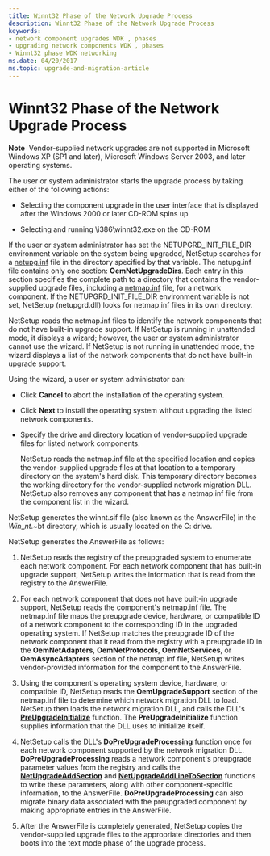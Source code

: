```yaml
---
title: Winnt32 Phase of the Network Upgrade Process
description: Winnt32 Phase of the Network Upgrade Process
keywords:
- network component upgrades WDK , phases
- upgrading network components WDK , phases
- Winnt32 phase WDK networking
ms.date: 04/20/2017
ms.topic: upgrade-and-migration-article
---
```


# Winnt32 Phase of the Network Upgrade Process





**Note**  Vendor-supplied network upgrades are not supported in Microsoft Windows XP (SP1 and later), Microsoft Windows Server 2003, and later operating systems.

 

The user or system administrator starts the upgrade process by taking either of the following actions:

-   Selecting the component upgrade in the user interface that is displayed after the Windows 2000 or later CD-ROM spins up

-   Selecting and running \\i386\\winnt32.exe on the CD-ROM

If the user or system administrator has set the NETUPGRD\_INIT\_FILE\_DIR environment variable on the system being upgraded, NetSetup searches for a [netupg.inf](creating-a-netupg-inf-file.md) file in the directory specified by that variable. The netupg.inf file contains only one section: **OemNetUpgradeDirs**. Each entry in this section specifies the complete path to a directory that contains the vendor-supplied upgrade files, including a [netmap.inf](creating-a-netmap-inf-file.md) file, for a network component. If the NETUPGRD\_INIT\_FILE\_DIR environment variable is not set, NetSetup (netupgrd.dll) looks for netmap.inf files in its own directory.

NetSetup reads the netmap.inf files to identify the network components that do not have built-in upgrade support. If NetSetup is running in unattended mode, it displays a wizard; however, the user or system administrator cannot use the wizard. If NetSetup is not running in unattended mode, the wizard displays a list of the network components that do not have built-in upgrade support.

Using the wizard, a user or system administrator can:

-   Click **Cancel** to abort the installation of the operating system.

-   Click **Next** to install the operating system without upgrading the listed network components.

-   Specify the drive and directory location of vendor-supplied upgrade files for listed network components.

    NetSetup reads the netmap.inf file at the specified location and copies the vendor-supplied upgrade files at that location to a temporary directory on the system's hard disk. This temporary directory becomes the working directory for the vendor-supplied network migration DLL. NetSetup also removes any component that has a netmap.inf file from the component list in the wizard.

NetSetup generates the winnt.sif file (also known as the AnswerFile) in the $Win\_nt$.~bt directory, which is usually located on the C: drive.

NetSetup generates the AnswerFile as follows:

1.  NetSetup reads the registry of the preupgraded system to enumerate each network component. For each network component that has built-in upgrade support, NetSetup writes the information that is read from the registry to the AnswerFile.

2.  For each network component that does not have built-in upgrade support, NetSetup reads the component's netmap.inf file. The netmap.inf file maps the preupgrade device, hardware, or compatible ID of a network component to the corresponding ID in the upgraded operating system. If NetSetup matches the preupgrade ID of the network component that it read from the registry with a preupgrade ID in the **OemNetAdapters**, **OemNetProtocols**, **OemNetServices**, or **OemAsyncAdapters** section of the netmap.inf file, NetSetup writes vendor-provided information for the component to the AnswerFile.

3.  Using the component's operating system device, hardware, or compatible ID, NetSetup reads the **OemUpgradeSupport** section of the netmap.inf file to determine which network migration DLL to load. NetSetup then loads the network migration DLL, and calls the DLL's [**PreUpgradeInitialize**](/previous-versions/windows/hardware/network/ff562439(v=vs.85)) function. The **PreUpgradeInitialize** function supplies information that the DLL uses to initialize itself.

4.  NetSetup calls the DLL's [**DoPreUpgradeProcessing**](/previous-versions/windows/hardware/network/ff545634(v=vs.85)) function once for each network component supported by the network migration DLL. **DoPreUpgradeProcessing** reads a network component's preupgrade parameter values from the registry and calls the [**NetUpgradeAddSection**](/previous-versions/windows/hardware/network/ff559063(v=vs.85)) and [**NetUpgradeAddLineToSection**](/previous-versions/windows/hardware/network/ff559059(v=vs.85)) functions to write these parameters, along with other component-specific information, to the AnswerFile. **DoPreUpgradeProcessing** can also migrate binary data associated with the preupgraded component by making appropriate entries in the AnswerFile.

5.  After the AnswerFile is completely generated, NetSetup copies the vendor-supplied upgrade files to the appropriate directories and then boots into the text mode phase of the upgrade process.

 

